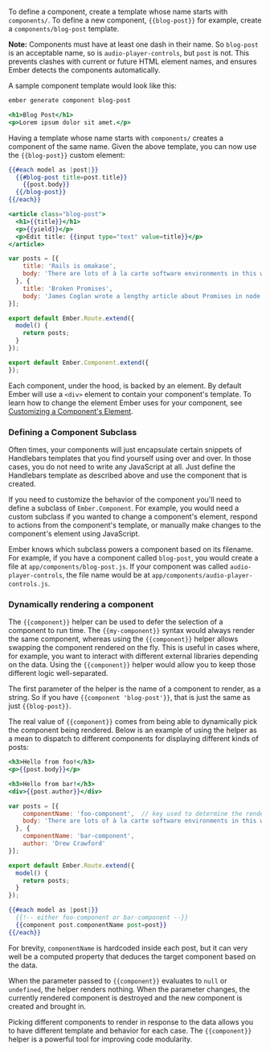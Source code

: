 To define a component, create a template whose name starts with
`components/`. To define a new component, `{{blog-post}}` for example,
create a `components/blog-post` template.

**Note:** Components must have at least one dash in their name. So `blog-post` is an acceptable name, so is `audio-player-controls`, but `post` is not. This prevents clashes with current or future HTML element names, and
ensures Ember detects the components automatically.

A sample component template would look like this:

```bash
ember generate component blog-post
```

```app/templates/components/blog-post.hbs
<h1>Blog Post</h1>
<p>Lorem ipsum dolor sit amet.</p>
```

Having a template whose name starts with `components/` creates a
component of the same name. Given the above template, you can now use the
`{{blog-post}}` custom element:

```app/templates/index.hbs
{{#each model as |post|}}
  {{#blog-post title=post.title}}
    {{post.body}}
  {{/blog-post}}
{{/each}}
```

```app/templates/components/blog-post.hbs
<article class="blog-post">
  <h1>{{title}}</h1>
  <p>{{yield}}</p>
  <p>Edit title: {{input type="text" value=title}}</p>
</article>
```

```app/routes/index.js
var posts = [{
    title: 'Rails is omakase',
    body: 'There are lots of à la carte software environments in this world.'
  }, {
    title: 'Broken Promises',
    body: 'James Coglan wrote a lengthy article about Promises in node.js.'
}];

export default Ember.Route.extend({
  model() {
    return posts;
  }
});
```

```app/components/blog-post.js
export default Ember.Component.extend({
});
```

Each component, under the hood, is backed by an element. By default
Ember will use a `<div>` element to contain your component's template.
To learn how to change the element Ember uses for your component, see
[Customizing a Component's
Element](../customizing-a-components-element).


### Defining a Component Subclass

Often times, your components will just encapsulate certain snippets of
Handlebars templates that you find yourself using over and over. In
those cases, you do not need to write any JavaScript at all. Just define
the Handlebars template as described above and use the component that is
created.

If you need to customize the behavior of the component you'll
need to define a subclass of `Ember.Component`. For example, you would
need a custom subclass if you wanted to change a component's element,
respond to actions from the component's template, or manually make
changes to the component's element using JavaScript.

Ember knows which subclass powers a component based on its filename. For
example, if you have a component called `blog-post`, you would create a
file at `app/components/blog-post.js`. If your component was called
`audio-player-controls`, the file name would be at
`app/components/audio-player-controls.js`.

### Dynamically rendering a component

The `{{component}}` helper can be used to defer the selection of a component to
run time. The `{{my-component}}` syntax would always render the same component,
whereas using the `{{component}}` helper allows swapping the component rendered
on the fly. This is useful in cases where, for example, you want to interact
with different external libraries depending on the data. Using the `{{component}}`
helper would allow you to keep those different logic well-separated.

The first parameter of the helper is the name of a component to render, as a string. So if you have `{{component 'blog-post'}}`, that is just the same as just `{{blog-post}}`.

The real value of `{{component}}` comes from being able to dynamically pick
the component being rendered. Below is an example of using the helper as a
mean to dispatch to different components for displaying different kinds of posts:


```app/templates/components/foo-component.hbs
<h3>Hello from foo!</h3>
<p>{{post.body}}</p>
```

```app/templates/components/bar-component.hbs
<h3>Hello from bar!</h3>
<div>{{post.author}}</div>
```

```app/routes/index.js
var posts = [{
    componentName: 'foo-component',  // key used to determine the rendered component
    body: 'There are lots of à la carte software environments in this world.'
  }, {
    componentName: 'bar-component',
    author: 'Drew Crawford'
}];

export default Ember.Route.extend({
  model() {
    return posts;
  }
});
```

```app/templates/index.hbs
{{#each model as |post|}}
  {{!-- either foo-component or bar-component --}}
  {{component post.componentName post=post}}
{{/each}}
```

For brevity, `componentName` is hardcoded inside each post, but it can very
well be a computed property that deduces the target component based on the data.

When the parameter passed to `{{component}}` evaluates to `null` or `undefined`,
the helper renders nothing. When the parameter changes, the currently rendered
component is destroyed and the new component is created and brought in.

Picking different components to render in response to the data allows you to
have different template and behavior for each case. The `{{component}}` helper
is a powerful tool for improving code modularity.
